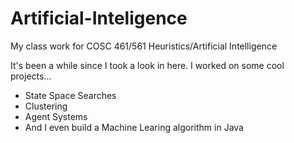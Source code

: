 # Artificial-Inteligence
My class work for COSC 461/561 Heuristics/Artificial Intelligence

It's been a while since I took a look in here.
I worked on some cool projects...
- State Space Searches
- Clustering
- Agent Systems
- And I even build a Machine Learing algorithm in Java
